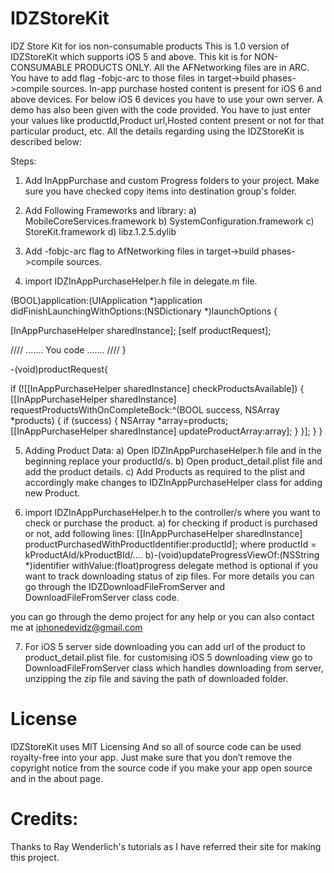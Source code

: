 IDZStoreKit
============

IDZ Store Kit for ios non-consumable products This is 1.0 version of IDZStoreKit which supports iOS 5 and above. This kit is for NON-CONSUMABLE PRODUCTS ONLY. All the AFNetworking files are in ARC. You have to add flag -fobjc-arc to those files in target->build phases->compile sources. In-app purchase hosted content is present for iOS 6 and above devices. For below iOS 6 devices you have to use your own server. A demo has also been given with the code provided. You have to just enter your values like productId,Product url,Hosted content present or not for that particular product, etc. All the details regarding using the IDZStoreKit is described below:

Steps:

1) Add InAppPurchase and custom Progress folders to your project. Make sure you have checked copy items into destination group's folder.

2) Add Following Frameworks and library: a) MobileCoreServices.framework b) SystemConfiguration.framework c) StoreKit.framework d) libz.1.2.5.dylib

3) Add -fobjc-arc flag to AfNetworking files in target->build phases->compile sources.

4) import IDZInAppPurchaseHelper.h file in delegate.m file.

(BOOL)application:(UIApplication *)application didFinishLaunchingWithOptions:(NSDictionary *)launchOptions {

[InAppPurchaseHelper sharedInstance]; [self productRequest];

////   ....... You code .......  ////
}

-(void)productRequest{

if (![[InAppPurchaseHelper sharedInstance] checkProductsAvailable])
{
    [[InAppPurchaseHelper sharedInstance] requestProductsWithOnCompleteBock:^(BOOL success, NSArray *products)
    {
        if (success)
        {
            NSArray *array=products;
            [[InAppPurchaseHelper sharedInstance] updateProductArray:array];
        }
    }];
}
}

5) Adding Product Data: a) Open IDZInAppPurchaseHelper.h file and in the beginning replace your productId/s. b) Open product_detail.plist file and add the product details. c) Add Products as required to the plist and accordingly make changes to IDZInAppPurchaseHelper class for adding new Product.

6) import IDZInAppPurchaseHelper.h to the controller/s where you want to check or purchase the product. a) for checking if product is purchased or not, add following lines: [[InAppPurchaseHelper sharedInstance] productPurchasedWithProductIdentifier:productId]; where productId = kProductAId/kProductBId/.… b)-(void)updateProgressViewOf:(NSString *)identifier withValue:(float)progress delegate method is optional if you want to track downloading status of zip files. For more details you can go through the IDZDownloadFileFromServer and DownloadFileFromServer class code.

you can go through the demo project for any help or you can also contact me at iphonedevidz@gmail.com

7) For iOS 5 server side downloading you can add url of the product to product_detail.plist file.
for customising iOS 5 downloading view go to DownloadFileFromServer class which handles downloading from server, unzipping the zip file and saving the path of downloaded folder.

 License
=======
IDZStoreKit uses MIT Licensing And so all of source code can be used royalty-free into your app. Just make sure that you don’t remove the copyright notice from the source code if you make your app open source and in the about page.


 Credits:
=======
Thanks to Ray Wenderlich's tutorials as I have referred their site for making this project.
